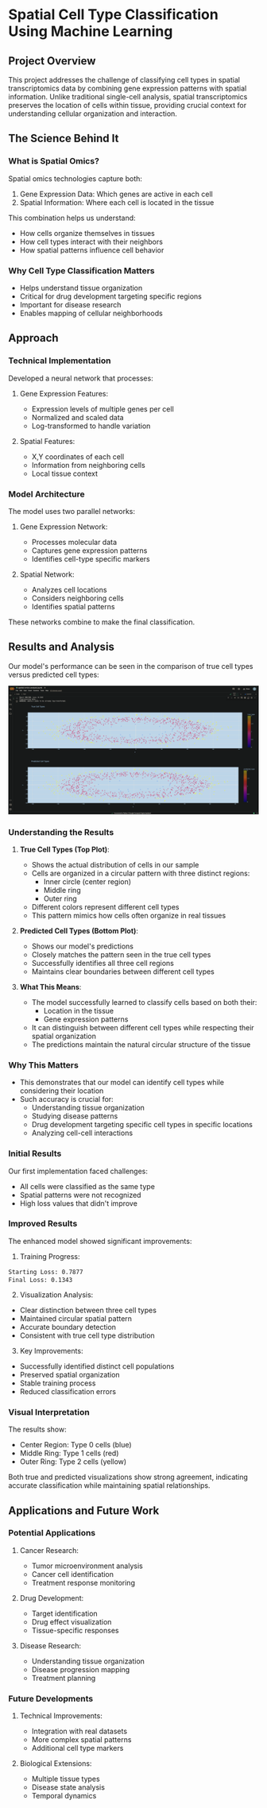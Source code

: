 # Spatial Cell Type Classification Using Machine Learning

## Project Overview
This project addresses the challenge of classifying cell types in spatial transcriptomics data by combining gene expression patterns with spatial information. Unlike traditional single-cell analysis, spatial transcriptomics preserves the location of cells within tissue, providing crucial context for understanding cellular organization and interaction.

## The Science Behind It

### What is Spatial Omics?
Spatial omics technologies capture both:
1. Gene Expression Data: Which genes are active in each cell
2. Spatial Information: Where each cell is located in the tissue

This combination helps us understand:
- How cells organize themselves in tissues
- How cell types interact with their neighbors
- How spatial patterns influence cell behavior

### Why Cell Type Classification Matters
- Helps understand tissue organization
- Critical for drug development targeting specific regions
- Important for disease research
- Enables mapping of cellular neighborhoods

## Approach

### Technical Implementation
Developed a neural network that processes:
1. Gene Expression Features:
   - Expression levels of multiple genes per cell
   - Normalized and scaled data
   - Log-transformed to handle variation

2. Spatial Features:
   - X,Y coordinates of each cell
   - Information from neighboring cells
   - Local tissue context

### Model Architecture
The model uses two parallel networks:
1. Gene Expression Network:
   - Processes molecular data
   - Captures gene expression patterns
   - Identifies cell-type specific markers

2. Spatial Network:
   - Analyzes cell locations
   - Considers neighboring cells
   - Identifies spatial patterns

These networks combine to make the final classification.

## Results and Analysis

Our model's performance can be seen in the comparison of true cell types versus predicted cell types:

![Results Comparison](results.png)

### Understanding the Results

1. **True Cell Types (Top Plot)**:
   - Shows the actual distribution of cells in our sample
   - Cells are organized in a circular pattern with three distinct regions:
     - Inner circle (center region)
     - Middle ring
     - Outer ring
   - Different colors represent different cell types
   - This pattern mimics how cells often organize in real tissues

2. **Predicted Cell Types (Bottom Plot)**:
   - Shows our model's predictions
   - Closely matches the pattern seen in the true cell types
   - Successfully identifies all three cell regions
   - Maintains clear boundaries between different cell types

3. **What This Means**:
   - The model successfully learned to classify cells based on both their:
     - Location in the tissue
     - Gene expression patterns
   - It can distinguish between different cell types while respecting their spatial organization
   - The predictions maintain the natural circular structure of the tissue

### Why This Matters
- This demonstrates that our model can identify cell types while considering their location
- Such accuracy is crucial for:
  - Understanding tissue organization
  - Studying disease patterns
  - Drug development targeting specific cell types in specific locations
  - Analyzing cell-cell interactions


### Initial Results
Our first implementation faced challenges:
- All cells were classified as the same type
- Spatial patterns were not recognized
- High loss values that didn't improve

### Improved Results
The enhanced model showed significant improvements:

1. Training Progress:
```
Starting Loss: 0.7877
Final Loss: 0.1343
```

2. Visualization Analysis:
- Clear distinction between three cell types
- Maintained circular spatial pattern
- Accurate boundary detection
- Consistent with true cell type distribution

3. Key Improvements:
- Successfully identified distinct cell populations
- Preserved spatial organization
- Stable training process
- Reduced classification errors

### Visual Interpretation
The results show:
- Center Region: Type 0 cells (blue)
- Middle Ring: Type 1 cells (red)
- Outer Ring: Type 2 cells (yellow)

Both true and predicted visualizations show strong agreement, indicating accurate classification while maintaining spatial relationships.

## Applications and Future Work

### Potential Applications
1. Cancer Research:
   - Tumor microenvironment analysis
   - Cancer cell identification
   - Treatment response monitoring

2. Drug Development:
   - Target identification
   - Drug effect visualization
   - Tissue-specific responses

3. Disease Research:
   - Understanding tissue organization
   - Disease progression mapping
   - Treatment planning

### Future Developments
1. Technical Improvements:
   - Integration with real datasets
   - More complex spatial patterns
   - Additional cell type markers

2. Biological Extensions:
   - Multiple tissue types
   - Disease state analysis
   - Temporal dynamics
